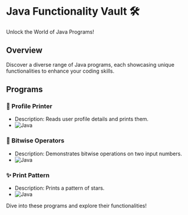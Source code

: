 # Java Functionality Vault 🛠️

Unlock the World of Java Programs!

## Overview

Discover a diverse range of Java programs, each showcasing unique functionalities to enhance your coding skills.

## Programs

### 💼 Profile Printer
- Description: Reads user profile details and prints them.
- ![Java](https://img.shields.io/badge/java-%23ED8B00.svg?style=for-the-badge&logo=java&logoColor=white)

### 🔢 Bitwise Operators
- Description: Demonstrates bitwise operations on two input numbers.
- ![Java](https://img.shields.io/badge/java-%23ED8B00.svg?style=for-the-badge&logo=java&logoColor=white)

### ✨ Print Pattern
- Description: Prints a pattern of stars.
- ![Java](https://img.shields.io/badge/java-%23ED8B00.svg?style=for-the-badge&logo=java&logoColor=white)

Dive into these programs and explore their functionalities!
